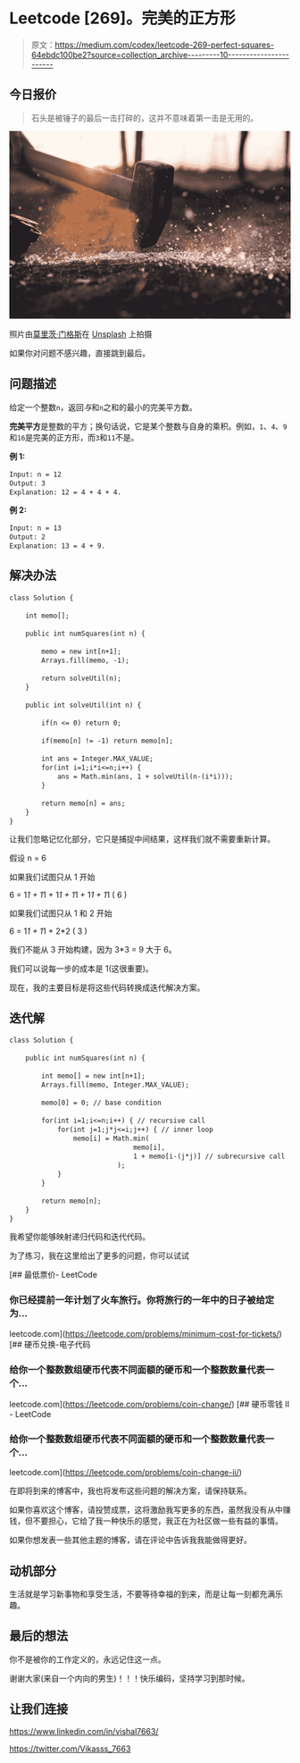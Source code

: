 # Leetcode [269]。完美的正方形

> 原文：<https://medium.com/codex/leetcode-269-perfect-squares-64ebdc100be2?source=collection_archive---------10----------------------->

## 今日报价

> 石头是被锤子的最后一击打碎的，这并不意味着第一击是无用的。

![](img/e4b5df25607cca6a0c5ebded598adadd.png)

照片由[莫里茨·门格斯](https://unsplash.com/@mphotographym?utm_source=medium&utm_medium=referral)在 [Unsplash](https://unsplash.com?utm_source=medium&utm_medium=referral) 上拍摄

如果你对问题不感兴趣，直接跳到最后。

## 问题描述

给定一个整数`n`，返回*与*和`n`之和的最小的完美平方数。

**完美平方**是整数的平方；换句话说，它是某个整数与自身的乘积。例如，`1`、`4`、`9`和`16`是完美的正方形，而`3`和`11`不是。

**例 1:**

```
Input: n = 12
Output: 3
Explanation: 12 = 4 + 4 + 4.
```

**例 2:**

```
Input: n = 13
Output: 2
Explanation: 13 = 4 + 9.
```

## 解决办法

```
class Solution {

    int memo[];

    public int numSquares(int n) {

        memo = new int[n+1];
        Arrays.fill(memo, -1);

        return solveUtil(n);
    }

    public int solveUtil(int n) {

        if(n <= 0) return 0;

        if(memo[n] != -1) return memo[n];

        int ans = Integer.MAX_VALUE;
        for(int i=1;i*i<=n;i++) {
            ans = Math.min(ans, 1 + solveUtil(n-(i*i)));
        }

        return memo[n] = ans;
    }
}
```

让我们忽略记忆化部分，它只是捕捉中间结果，这样我们就不需要重新计算。

假设 n = 6

如果我们试图只从 1 开始

6 = 1*1 + 1*1 + 1*1 + 1*1 + 1*1 + 1*1 ( 6 )

如果我们试图只从 1 和 2 开始

6 = 1*1 + 1*1 + 2*2 ( 3 )

我们不能从 3 开始构建，因为 3*3 = 9 大于 6。

我们可以说每一步的成本是 1(这很重要)。

现在，我的主要目标是将这些代码转换成迭代解决方案。

## 迭代解

```
class Solution {

    public int numSquares(int n) {

        int memo[] = new int[n+1];
        Arrays.fill(memo, Integer.MAX_VALUE);

        memo[0] = 0; // base condition

        for(int i=1;i<=n;i++) { // recursive call
            for(int j=1;j*j<=i;j++) { // inner loop
                memo[i] = Math.min(
                               memo[i],
                               1 + memo[i-(j*j)] // subrecursive call
                           );
            }
        }

        return memo[n];
    }
}
```

我希望你能够映射递归代码和迭代代码。

为了练习，我在这里给出了更多的问题，你可以试试

[](https://leetcode.com/problems/minimum-cost-for-tickets/) [## 最低票价- LeetCode

### 你已经提前一年计划了火车旅行。你将旅行的一年中的日子被给定为…

leetcode.com](https://leetcode.com/problems/minimum-cost-for-tickets/) [](https://leetcode.com/problems/coin-change/) [## 硬币兑换-电子代码

### 给你一个整数数组硬币代表不同面额的硬币和一个整数数量代表一个…

leetcode.com](https://leetcode.com/problems/coin-change/) [](https://leetcode.com/problems/coin-change-ii/) [## 硬币零钱 II - LeetCode

### 给你一个整数数组硬币代表不同面额的硬币和一个整数数量代表一个…

leetcode.com](https://leetcode.com/problems/coin-change-ii/) 

在即将到来的博客中，我也将发布这些问题的解决方案，请保持联系。

如果你喜欢这个博客，请投赞成票，这将激励我写更多的东西，虽然我没有从中赚钱，但不要担心，它给了我一种快乐的感觉，我正在为社区做一些有益的事情。

如果你想发表一些其他主题的博客，请在评论中告诉我我能做得更好。

## 动机部分

生活就是学习新事物和享受生活，不要等待幸福的到来，而是让每一刻都充满乐趣。

## 最后的想法

你不是被你的工作定义的，永远记住这一点。

谢谢大家(来自一个内向的男生)！！！快乐编码，坚持学习到那时候。

## 让我们连接

https://www.linkedin.com/in/vishal7663/

https://twitter.com/Vikasss_7663